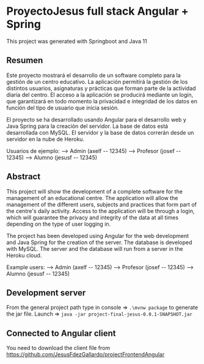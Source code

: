 # ProyectoJesus full stack Angular + Spring

This project was generated with Springboot and Java 11

## Resumen

Este proyecto mostrará el desarrollo de un software completo para la gestión de un centro educativo. La aplicación permitirá la gestión de los distintos usuarios, asignaturas y prácticas que forman parte de la actividad diaria del centro. El acceso a la aplicación se producirá mediante un login, que garantizará en todo momento la privacidad e integridad de los datos en función del tipo de usuario que inicia sesión. 

El proyecto se ha desarrollado usando Angular para el desarrollo web y Java Spring para la creación del servidor. La base de datos está desarrollada con MySQL. El servidor y la base de datos correrán desde un servidor en la nube de Heroku.

Usuarios de ejemplo: 
--> Admin (axelf -- 12345)
--> Profesor (josef -- 12345)
--> Alumno (jesusf -- 12345)

## Abstract

This project will show the development of a complete software for the management of an educational centre. The application will allow the management of the different users, subjects and practices that form part of the centre's daily activity. Access to the application will be through a login, which will guarantee the privacy and integrity of the data at all times depending on the type of user logging in. 

The project has been developed using Angular for the web development and Java Spring for the creation of the server. The database is developed with MySQL. The server and the database will run from a server in the Heroku cloud.

Example users: 
--> Admin (axelf -- 12345)
--> Profesor (josef -- 12345)
--> Alumno (jesusf -- 12345)

## Development server

From the general project path type in console => `.\mvnw package` to generate the jar file. 
Launch => `java -jar project-final-jesus-0.0.1-SNAPSHOT.jar`

## Connected to Angular client

You need to download the client file from https://github.com/JesusFdezGallardo/projectFrontendAngular
